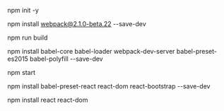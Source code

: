 npm init -y

npm install webpack@2.1.0-beta.22 --save-dev

npm run build

npm install babel-core babel-loader webpack-dev-server babel-preset-es2015 babel-polyfill --save-dev

npm start

npm install babel-preset-react react-dom react-bootstrap --save-dev

npm install react react-dom

